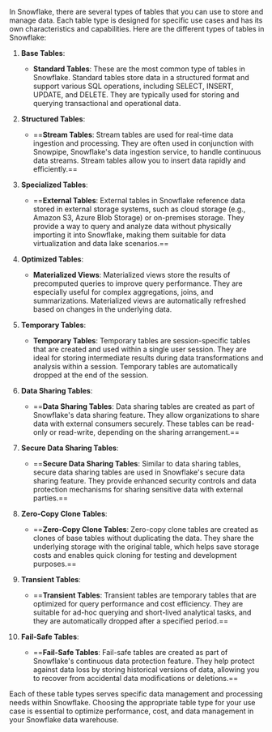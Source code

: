 In Snowflake, there are several types of tables that you can use to store and manage data. Each table type is designed for specific use cases and has its own characteristics and capabilities. Here are the different types of tables in Snowflake:

1. **Base Tables**:
   - **Standard Tables**: These are the most common type of tables in Snowflake. Standard tables store data in a structured format and support various SQL operations, including SELECT, INSERT, UPDATE, and DELETE. They are typically used for storing and querying transactional and operational data.

2. **Structured Tables**:
   - ==**Stream Tables**: Stream tables are used for real-time data ingestion and processing. They are often used in conjunction with Snowpipe, Snowflake's data ingestion service, to handle continuous data streams. Stream tables allow you to insert data rapidly and efficiently.==

3. **Specialized Tables**:
   - ==**External Tables**: External tables in Snowflake reference data stored in external storage systems, such as cloud storage (e.g., Amazon S3, Azure Blob Storage) or on-premises storage. They provide a way to query and analyze data without physically importing it into Snowflake, making them suitable for data virtualization and data lake scenarios.==

4. **Optimized Tables**:
   - **Materialized Views**: Materialized views store the results of precomputed queries to improve query performance. They are especially useful for complex aggregations, joins, and summarizations. Materialized views are automatically refreshed based on changes in the underlying data.

5. **Temporary Tables**:
   - **Temporary Tables**: Temporary tables are session-specific tables that are created and used within a single user session. They are ideal for storing intermediate results during data transformations and analysis within a session. Temporary tables are automatically dropped at the end of the session.

6. **Data Sharing Tables**:
   - ==**Data Sharing Tables**: Data sharing tables are created as part of Snowflake's data sharing feature. They allow organizations to share data with external consumers securely. These tables can be read-only or read-write, depending on the sharing arrangement.==

7. **Secure Data Sharing Tables**:
   - ==**Secure Data Sharing Tables**: Similar to data sharing tables, secure data sharing tables are used in Snowflake's secure data sharing feature. They provide enhanced security controls and data protection mechanisms for sharing sensitive data with external parties.==

8. **Zero-Copy Clone Tables**:
   - ==**Zero-Copy Clone Tables**: Zero-copy clone tables are created as clones of base tables without duplicating the data. They share the underlying storage with the original table, which helps save storage costs and enables quick cloning for testing and development purposes.==

9. **Transient Tables**:
   - ==**Transient Tables**: Transient tables are temporary tables that are optimized for query performance and cost efficiency. They are suitable for ad-hoc querying and short-lived analytical tasks, and they are automatically dropped after a specified period.==

10. **Fail-Safe Tables**:
    - ==**Fail-Safe Tables**: Fail-safe tables are created as part of Snowflake's continuous data protection feature. They help protect against data loss by storing historical versions of data, allowing you to recover from accidental data modifications or deletions.==

Each of these table types serves specific data management and processing needs within Snowflake. Choosing the appropriate table type for your use case is essential to optimize performance, cost, and data management in your Snowflake data warehouse.